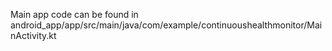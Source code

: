 Main app code can be found in android_app/app/src/main/java/com/example/continuoushealthmonitor/MainActivity.kt
